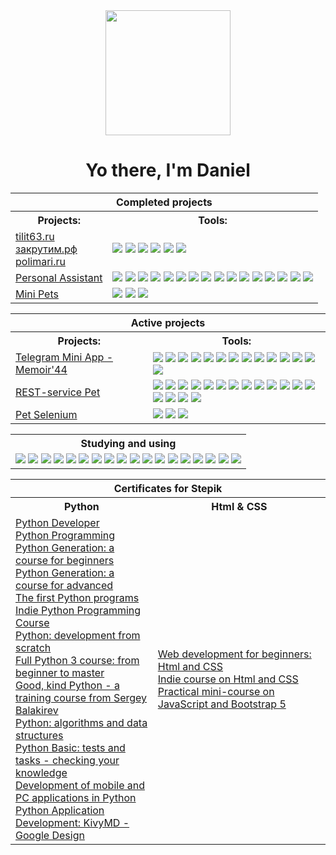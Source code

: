 <div align="center"><img src="https://media.giphy.com/media/juua9i2c2fA0AIp2iq/giphy.gif" width="200"/></div>
<h1 align="center">Yo there, I'm Daniel</h1>

<body>
  <table>
  <tr>
    <th colspan="2">Completed projects</th>
  </tr>
  <tr>
    <th>Projects:</th>
    <th>Tools:</th>
  </tr>
  <tr>
    <td>
      <a href="https://tilit63.ru/" target="_blank">tilit63.ru</a><br>
      <a href="https://xn--80anehlwoh.xn--p1ai/" target="_blank">закрутим.рф</a><br>
      <a href="https://polimari.ru/" target="_blank">polimari.ru</a>
    </td>
    <td>
      <img src="https://img.shields.io/badge/Visual Studio Code-2D797B?logo=Visual studio code&amp;logoColor=white&amp;style=for-the-badge"/>
      <img src="https://img.shields.io/badge/Bootstrap 5-9A6FA5?logo=Bootstrap&amp;logoColor=white&amp;style=for-the-badge"/>
      <img src="https://img.shields.io/badge/Html5-blue?logo=html5&amp;logoColor=white&amp;style=for-the-badge"/> 
      <img src="https://img.shields.io/badge/CSS3-blue?logo=css3&amp;logoColor=white&amp;style=for-the-badge"/> 
      <img src="https://img.shields.io/badge/JavaScript-blue?logo=javascript&amp;logoColor=white&amp;style=for-the-badge"/> 
      <img src="https://img.shields.io/badge/Php-blue?logo=php&amp;logoColor=white&amp;style=for-the-badge"/> 
    </td>
  </tr>
  <tr>
    <td>
      <a href="https://github.com/Daniel-Astaptscev/Personal-assistant" target="_blank">Personal Assistant</a>
    </td>
    <td>
      <img src="https://img.shields.io/badge/PyCharm-2D797B?logo=pycharm&amp;logoColor=white&amp;style=for-the-badge"/>
      <img src="https://img.shields.io/badge/GitHub-2D797B?logo=github&amp;logoColor=white&amp;style=for-the-badge"/> 
      <img src="https://img.shields.io/badge/Markdown-blue?logo=Markdown&amp;logoColor=white&amp;style=for-the-badge"/>
      <img src="https://img.shields.io/badge/Python-blue?logo=python&amp;logoColor=white&amp;style=for-the-badge"/> 
      <img src="https://img.shields.io/badge/Poetry-2D797B?logo=poetry&amp;logoColor=white&amp;style=for-the-badge"/>
      <img src="https://img.shields.io/badge/Typing-2D797B?logo=python&amp;logoColor=white&amp;style=for-the-badge"/>
      <img src="https://img.shields.io/badge/PyQt-9A6FA5?logo=qt&amp;logoColor=white&amp;style=for-the-badge"/>
      <img src="https://img.shields.io/badge/Datetime-348D3B?logo=python&amp;logoColor=white&amp;style=for-the-badge"/>
      <img src="https://img.shields.io/badge/OS-348D3B?logo=python&amp;logoColor=white&amp;style=for-the-badge"/>
      <img src="https://img.shields.io/badge/QtScheduler-348D3B?logo=python&amp;logoColor=white&amp;style=for-the-badge"/>
      <img src="https://img.shields.io/badge/Openpyxl-348D3B?logo=python&amp;logoColor=white&amp;style=for-the-badge"/>
      <img src="https://img.shields.io/badge/BeautifulSoup-348D3B?logo=python&amp;logoColor=white&amp;style=for-the-badge"/>
      <img src="https://img.shields.io/badge/Requests-348D3B?logo=python&amp;logoColor=white&amp;style=for-the-badge"/>
      <img src="https://img.shields.io/badge/Dispatch-348D3B?logo=python&amp;logoColor=white&amp;style=for-the-badge"/>
      <img src="https://img.shields.io/badge/JSON-348D3B?logo=python&amp;logoColor=white&amp;style=for-the-badge"/>
      <img src="https://img.shields.io/badge/PySide2-2D797B?logo=qt&amp;logoColor=white&amp;style=for-the-badge"/>
    </td>
  </tr>
  <tr>
    <td>
      <a href="https://github.com/Daniel-Astaptscev/Mini-Pets" target="_blank">Mini Pets</a>
    </td>
    <td>
      <img src="https://img.shields.io/badge/PyCharm-2D797B?logo=pycharm&amp;logoColor=white&amp;style=for-the-badge"/>
      <img src="https://img.shields.io/badge/Python-blue?logo=python&amp;logoColor=white&amp;style=for-the-badge"/> 
      <img src="https://img.shields.io/badge/Tkinter-348D3B?logo=python&amp;logoColor=white&amp;style=for-the-badge"/>
    </td>
  </tr>
</table>

<table>
  <tr>
    <th colspan="2">Active projects</th>
  </tr>
  <tr>
    <th>Projects:</th>
    <th>Tools:</th>
  </tr>
  <tr>
    <td>
      <a href="https://github.com/Daniel-Astaptscev/" target="_blank">Telegram Mini App - Memoir'44</a>
    </td>
    <td>
      <img src="https://img.shields.io/badge/Visual Studio Code-2D797B?logo=Visual studio code&amp;logoColor=white&amp;style=for-the-badge"/>
      <img src="https://img.shields.io/badge/PyCharm-2D797B?logo=pycharm&amp;logoColor=white&amp;style=for-the-badge"/>
      <img src="https://img.shields.io/badge/GitHub-2D797B?logo=github&amp;logoColor=white&amp;style=for-the-badge"/> 
      <img src="https://img.shields.io/badge/Markdown-blue?logo=Markdown&amp;logoColor=white&amp;style=for-the-badge"/>
      <img src="https://img.shields.io/badge/Python-blue?logo=python&amp;logoColor=white&amp;style=for-the-badge"/> 
      <img src="https://img.shields.io/badge/Poetry-2D797B?logo=poetry&amp;logoColor=white&amp;style=for-the-badge"/>
      <img src="https://img.shields.io/badge/Typing-2D797B?logo=python&amp;logoColor=white&amp;style=for-the-badge"/>
      <img src="https://img.shields.io/badge/Docker-2D797B?logo=docker&amp;logoColor=white&amp;style=for-the-badge"/>
      <img src="https://img.shields.io/badge/SQL-blue?logo=sql&amp;logoColor=white&amp;style=for-the-badge"/> 
      <img src="https://img.shields.io/badge/Flask-9A6FA5?logo=Flask&amp;logoColor=white&amp;style=for-the-badge"/> 
      <img src="https://img.shields.io/badge/Jinja2-348D3B?logo=Jinja&amp;logoColor=white&amp;style=for-the-badge"/>
      <img src="https://img.shields.io/badge/Bootstrap 5-9A6FA5?logo=Bootstrap&amp;logoColor=white&amp;style=for-the-badge"/>
      <img src="https://img.shields.io/badge/Html5-blue?logo=html5&amp;logoColor=white&amp;style=for-the-badge"/> 
      <img src="https://img.shields.io/badge/CSS3-blue?logo=css3&amp;logoColor=white&amp;style=for-the-badge"/> 
    </td>
  </tr>
  <tr>
    <td>
      <a href="https://github.com/Daniel-Astaptscev/" target="_blank">REST-service Pet</a>
    </td>
    <td>
      <img src="https://img.shields.io/badge/Visual Studio Code-2D797B?logo=Visual studio code&amp;logoColor=white&amp;style=for-the-badge"/>
      <img src="https://img.shields.io/badge/PyCharm-2D797B?logo=pycharm&amp;logoColor=white&amp;style=for-the-badge"/>
      <img src="https://img.shields.io/badge/GitHub-2D797B?logo=github&amp;logoColor=white&amp;style=for-the-badge"/> 
      <img src="https://img.shields.io/badge/Markdown-blue?logo=Markdown&amp;logoColor=white&amp;style=for-the-badge"/>
      <img src="https://img.shields.io/badge/Python-blue?logo=python&amp;logoColor=white&amp;style=for-the-badge"/> 
      <img src="https://img.shields.io/badge/Poetry-2D797B?logo=poetry&amp;logoColor=white&amp;style=for-the-badge"/>
      <img src="https://img.shields.io/badge/Typing-2D797B?logo=python&amp;logoColor=white&amp;style=for-the-badge"/>
      <img src="https://img.shields.io/badge/Docker-2D797B?logo=docker&amp;logoColor=white&amp;style=for-the-badge"/>
      <img src="https://img.shields.io/badge/Flask-9A6FA5?logo=Flask&amp;logoColor=white&amp;style=for-the-badge"/> 
      <img src="https://img.shields.io/badge/Jinja2-348D3B?logo=Jinja&amp;logoColor=white&amp;style=for-the-badge"/>
      <img src="https://img.shields.io/badge/Pyjwt-348D3B?logo=python&amp;logoColor=white&amp;style=for-the-badge"/>
      <img src="https://img.shields.io/badge/Pydantic-348D3B?logo=pydantic&amp;logoColor=white&amp;style=for-the-badge"/>
      <img src="https://img.shields.io/badge/FastAPI-9A6FA5?logo=fastapi&amp;logoColor=white&amp;style=for-the-badge"/>
      <img src="https://img.shields.io/badge/PostgreSQL-2D797B?logo=PostgreSQL&amp;logoColor=white&amp;style=for-the-badge"/>
      <img src="https://img.shields.io/badge/Html5-blue?logo=html5&amp;logoColor=white&amp;style=for-the-badge"/> 
      <img src="https://img.shields.io/badge/CSS3-blue?logo=css3&amp;logoColor=white&amp;style=for-the-badge"/> 
      <img src="https://img.shields.io/badge/SQLAlchemy-2D797B?logo=SQLAlchemy&amp;logoColor=white&amp;style=for-the-badge"/>
    </td>
  </tr>
  <tr>
    <td>
      <a href="https://github.com/Daniel-Astaptscev/" target="_blank">Pet Selenium</a>
    </td>
    <td>
      <img src="https://img.shields.io/badge/PyCharm-2D797B?logo=pycharm&amp;logoColor=white&amp;style=for-the-badge"/>
      <img src="https://img.shields.io/badge/Python-blue?logo=python&amp;logoColor=white&amp;style=for-the-badge"/> 
      <img src="https://img.shields.io/badge/Selenium-348D3B?logo=selenium&amp;logoColor=white&amp;style=for-the-badge"/>
    </td>
  </tr>
</table>

<table>
  <tr>
    <th colspan="2">Studying and using</th>
  </tr>
  <tr>
    <td>
      <img src="https://img.shields.io/badge/Jira-2D797B?logo=jira&amp;logoColor=white&amp;style=for-the-badge"/> 
      <img src="https://img.shields.io/badge/Kivy-9A6FA5?logo=android&amp;logoColor=white&amp;style=for-the-badge"/> 
      <img src="https://img.shields.io/badge/KivyMD-9A6FA5?logo=android&amp;logoColor=white&amp;style=for-the-badge"/> 
      <img src="https://img.shields.io/badge/VirtualBox-CE6490?logo=VirtualBox&amp;logoColor=white&amp;style=for-the-badge"/>
      <img src="https://img.shields.io/badge/Linux Debian-CE6490?logo=linux&amp;logoColor=white&amp;style=for-the-badge"/>
      <img src="https://img.shields.io/badge/Jupyter-2D797B?logo=jupyter&amp;logoColor=white&amp;style=for-the-badge"/>
      <img src="https://img.shields.io/badge/Git-2D797B?logo=git&amp;logoColor=white&amp;style=for-the-badge"/>
      <img src="https://img.shields.io/badge/pdb-2D797B?logo=python&amp;logoColor=white&amp;style=for-the-badge"/>
      <img src="https://img.shields.io/badge/Redis-2D797B?logo=redis&amp;logoColor=white&amp;style=for-the-badge"/>
      <img src="https://img.shields.io/badge/Django-9A6FA5?logo=Django&amp;logoColor=white&amp;style=for-the-badge"/> 
      <img src="https://img.shields.io/badge/PyGame-9A6FA5?logo=python&amp;logoColor=white&amp;style=for-the-badge"/>
      <img src="https://img.shields.io/badge/Itertools-348D3B?logo=python&amp;logoColor=white&amp;style=for-the-badge"/>
      <img src="https://img.shields.io/badge/Bisect-348D3B?logo=python&amp;logoColor=white&amp;style=for-the-badge"/>
      <img src="https://img.shields.io/badge/Numpy-348D3B?logo=numpy&amp;logoColor=white&amp;style=for-the-badge"/> 
      <img src="https://img.shields.io/badge/MySQL-348D3B?logo=python&amp;logoColor=white&amp;style=for-the-badge"/>
      <img src="https://img.shields.io/badge/Pandas-348D3B?logo=pandas&amp;logoColor=white&amp;style=for-the-badge"/>
      <img src="https://img.shields.io/badge/Asyncio-348D3B?logo=python&amp;logoColor=white&amp;style=for-the-badge"/>
      <img src="https://img.shields.io/badge/Изучаем Python: Лутц Марк-D29B79?logo=book&amp;logoColor=white&amp;style=for-the-badge"/>
    </td>
  </tr>
</table>
    
  <table>
    <tr>
      <th colspan="2">Certificates for Stepik</th>
    </tr>
    <tr>
      <th>Python</th>
      <th>Html & CSS</th>
    </tr>
    <tr>
      <td rowspan="11">
        <a href="https://stepik.org/cert/1994514?lang=en">Python Developer</a><br>
        <a href="https://stepik.org/cert/2054494?lang=en">Python Programming</a><br>
        <a href="https://stepik.org/cert/1951583?lang=en">Python Generation: a course for beginners</a><br>
        <a href="https://stepik.org/cert/2081329?lang=en">Python Generation: a course for advanced</a><br>
        <a href="https://stepik.org/cert/1938664?lang=en">The first Python programs</a><br>
        <a href="https://stepik.org/cert/2051909?lang=en">Indie Python Programming Course</a><br>
        <a href="https://stepik.org/cert/2123425?lang=en">Python: development from scratch</a><br>
        <a href="https://stepik.org/cert/2099455?lang=en">Full Python 3 course: from beginner to master</a><br>
        <a href="https://stepik.org/cert/2090526?lang=en">Good, kind Python - a training course from Sergey Balakirev</a><br>
        <a href="https://stepik.org/cert/2287523?lang=en">Python: algorithms and data structures</a><br>
        <a href="https://stepik.org/cert/2157853?lang=en">Python Basic: tests and tasks - checking your knowledge</a><br>
        <a href="https://stepik.org/cert/2430266?lang=en">Development of mobile and PC applications in Python</a><br>
        <a href="https://stepik.org/cert/2440602?lang=en">Python Application Development: KivyMD - Google Design</a><br>
      </td>
      <td rowspan="2"><a href="https://stepik.org/cert/2143609?lang=en">Web development for beginners: Html and CSS</a><br>
      <a href="https://stepik.org/cert/2284941?lang=en">Indie course on Html and CSS</a>
        <a href="https://stepik.org/cert/2374843?lang=en">Practical mini-course on JavaScript and Bootstrap 5</a>
      </td>
    </tr>
  </table>
</body>
